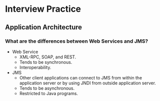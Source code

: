 # Interview Practice
## Application Architecture
### What are the differences between Web Services and JMS?
* Web Service
  * XML-RPC, SOAP, and REST.
  * Tends to be synchronous.
  * Interoperability.
* JMS
  * Other client applications can connect to JMS from within the application server or by using JNDI from outside application server.
  * Tends to be asynchronous.
  * Restricted to Java programs.